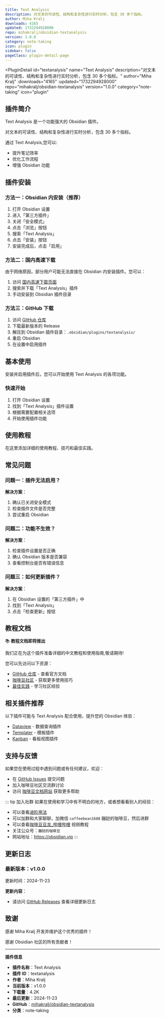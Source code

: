 ```yaml
---
title: Text Analysis
description: 对文本的可读性、结构和复杂性进行实时分析，包含 30 多个指标。
author: Miha Kralj
downloads: 4165
updated: 1732294928000
repo: mihakralj/obsidian-textanalysis
version: 1.0.0
category: note-taking
icon: plugin
sidebar: false
pageClass: plugin-detail-page
---
```


<PluginDetail
  id="textanalysis"
  name="Text Analysis"
  description="对文本的可读性、结构和复杂性进行实时分析，包含 30 多个指标。"
  author="Miha Kralj"
  :downloads="4165"
  :updated="1732294928000"
  repo="mihakralj/obsidian-textanalysis"
  version="1.0.0"
  category="note-taking"
  icon="plugin"
>

<!-- AUTO_GENERATED_START -->
## 插件简介

Text Analysis 是一个功能强大的 Obsidian 插件。

对文本的可读性、结构和复杂性进行实时分析，包含 30 多个指标。

通过 Text Analysis,您可以:

- 提升笔记效率
- 优化工作流程
- 增强 Obsidian 功能

<!-- AUTO_GENERATED_END -->

<!-- AUTO_GENERATED_START -->
## 插件安装

### 方法一：Obsidian 内安装（推荐）

1. 打开 Obsidian 设置
2. 进入「第三方插件」
3. 关闭「安全模式」
4. 点击「浏览」按钮
5. 搜索「Text Analysis」
6. 点击「安装」按钮
7. 安装完成后，点击「启用」

### 方法二：国内高速下载

由于网络原因，部分用户可能无法直接在 Obsidian 内安装插件。您可以：

1. 访问 [国内高速下载页面](/zh/documentation/obsidian-plugins-download.html)
2. 搜索并下载「Text Analysis」插件
3. 手动安装到 Obsidian 插件目录

### 方法三：GitHub 下载

1. 访问 [GitHub 仓库](https://github.com/mihakralj/obsidian-textanalysis)
2. 下载最新版本的 Release
3. 解压到 Obsidian 插件目录：`.obsidian/plugins/textanalysis/`
4. 重启 Obsidian
5. 在设置中启用插件

## 基本使用

安装并启用插件后，您可以开始使用 Text Analysis 的各项功能。

### 快速开始

1. 打开 Obsidian 设置
2. 找到「Text Analysis」插件设置
3. 根据需要配置相关选项
4. 开始使用插件功能

<!-- AUTO_GENERATED_END -->

<!-- CUSTOM_CONTENT_START:tutorial -->
## 使用教程

在这里添加详细的使用教程、技巧和最佳实践。

<!-- CUSTOM_CONTENT_END:tutorial -->

<!-- SHARED_CONTENT_START -->
## 常见问题

### 问题一：插件无法启用？

**解决方案**：
1. 确认已关闭安全模式
2. 检查插件文件是否完整
3. 尝试重启 Obsidian

### 问题二：功能不生效？

**解决方案**：
1. 检查插件设置是否正确
2. 确认 Obsidian 版本是否兼容
3. 查看控制台是否有错误信息

### 问题三：如何更新插件？

**解决方案**：
1. 在 Obsidian 设置的「第三方插件」中
2. 找到「Text Analysis」
3. 点击「检查更新」按钮

## 教程文档

📚 **教程文档即将推出**

我们正在为这个插件准备详细的中文教程和使用指南,敬请期待!

您可以先访问以下资源：
- [GitHub 仓库](https://github.com/mihakralj/obsidian-textanalysis) - 查看官方文档
- [咖啡豆社区](/zh/bases/) - 获取更多使用技巧
- [最佳实践](/zh/best-practices/) - 学习社区经验

## 相关插件推荐

以下插件可能与 Text Analysis 配合使用，提升您的 Obsidian 体验：

- [Dataview](/zh/plugins/dataview.html) - 数据查询插件
- [Templater](/zh/plugins/templater-obsidian.html) - 模板插件
- [Kanban](/zh/plugins/obsidian-kanban.html) - 看板视图插件

## 支持与反馈

如果您在使用过程中遇到问题或有任何建议，欢迎：

- 在 [GitHub Issues](https://github.com/mihakralj/obsidian-textanalysis/issues) 提交问题
- 加入咖啡豆社区交流群讨论
- 访问 [咖啡豆文档网站](https://obsidian.vip) 获取更多帮助

::: tip 加入社群
如果在使用和学习中有不明白的地方，或者想看看别人的经验：
- 可以查看[进阶用法](/zh/advanced)
- 可以加群和大家聊聊，加微信 `coffeebean1688` 蹦跶的咖啡豆，然后进群
- 可以查看[咖啡豆豆龙_哔哩哔哩](https://space.bilibili.com/618777356) 视频教程
- 关注公众号：`蹦跶的咖啡豆`
- 网站地址：https://obsidian.vip
:::
<!-- SHARED_CONTENT_END -->

<!-- AUTO_GENERATED_START -->
## 更新日志

### 最新版本：v1.0.0

更新时间：2024-11-23

**更新内容**：
- 请访问 [GitHub Releases](https://github.com/mihakralj/obsidian-textanalysis/releases) 查看详细更新日志

## 致谢

感谢 Miha Kralj 开发并维护这个优秀的插件！

感谢 Obsidian 社区的所有贡献者！

---

**插件信息**
- **插件名称**：Text Analysis
- **插件 ID**：textanalysis
- **作者**：Miha Kralj
- **当前版本**：v1.0.0
- **下载量**：4.2K
- **最后更新**：2024-11-23
- **GitHub**：[mihakralj/obsidian-textanalysis](https://github.com/mihakralj/obsidian-textanalysis)
- **分类**：note-taking
<!-- AUTO_GENERATED_END -->

</PluginDetail>

